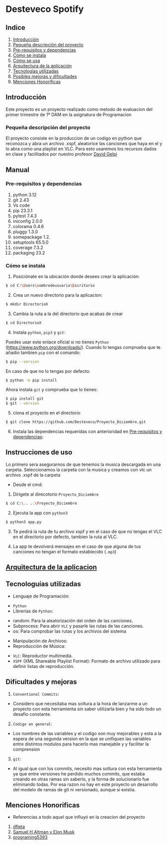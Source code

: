 # Desteveco Spotify
## Indice

1. [Introducción](#introducción)
2. [Pequeña descripción del proyecto](#pequeña-descripción-del-proyecto)
3. [Pre-requisitos y dependencias](#pre-requisitos-y-dependencias)   
4. [Cómo se instala](#cómo-se-instala) 
5. [Cómo se usa](#instrucciones-de-uso) 
6. [Arquitectura de la aplicación](#arquitectura-de-la-aplicación)   
7. [Tecnologías utilizadas](#tecnologías-utilizadas)
8. [Posibles mejoras y dificultades](#dificultades-y-mejoras)
9. [Menciones Honoríficas](#menciones-honoríficas)

## Introducción 

Este proyecto es un proyecto realizado como metodo de evaluacion del primer trimestre de 1º DAM en la asignatura de Programacion

### Pequeña descripción del proyecto 

El proyecto consiste en la produccion de un codigo en python que reconozca y abra un archivo .xspf, aleatorice las canciones que haya en el y lo abra como una playlist en VLC. Para esto usaremos los recursos dados en clase y facilitados por nuestro profesor [David Gelpi](#)

## Manual

### Pre-requisitos y dependencias                                  
1. python 3.12
2. git 2.43
3. Vs code
4. pip 23.3.1
5. pytest 7.4.3
6. iniconfig 2.0.0
7. colorama 0.4.6
8. pluggy 1.3.0
9. somepackage 1.2.
10. setuptools 65.5.0
11. coverage   7.3.2 
12. packaging  23.2 

### Cómo se instala 

1. Posiciónate en la ubicación donde desees crear la aplicación:

```bash
$ cd C:\Users\nombredeusuario\Escritorio
```
2. Crea un nuevo directorio para la aplicacion:

```bash
$ mkdir DirectorioX
```

3. Cambia la ruta a la del directorio que acabas de crear

```bash
$ cd DirectorioX
```
4. Instala `python`, `pip3` y `git`:

Puedes usar este enlace oficial si no tienes `Python` (https://www.python.org/downloads/). Cuando lo tengas comprueba que te añadio tambien `pip` con el comando:

```bash
$ pip --version
```
En caso de que no lo tengas por defecto:

```bash
$ python -m pip install
```

Ahora instala `git` y comprueba que lo tienes:

```bash
$ pip install git
$ git --version
```

5. clona el proyecto en el directorio

```bash
$ git clone https://github.com/Desteveco/Proyecto_Diciembre.git
```

6. Instala las dependencias requeridas con anterioridad en [Pre-requisitos y dependencias](#pre-requisitos-y-dependencias):

## Instrucciones de uso

Lo primero sera asegurarnos de que tenemos la musica descargada en una carpeta. Seleccionamos la carpeta con la musica y creamos con vlc un archivo .xspf de la carpeta
- Desde el cmd:

1. Dirigete al direcotorio `Proyecto_Diciembre`

```bash
$ cd C:\.. ..\Proyecto_Diciembre
```

2. Ejecuta la app con `python3`

```bash
$ python3 app.py
```

3. Te pedirá la ruta de tu archivo xspf y en el caso de que no tengas el VLC en el directorio por defecto, tambien la ruta al VLC.

4. La app te devolverá mensajes en el caso de que alguna de tus canciones no tengan el formato establecido (`.mp3`)

## [Arquitectura de la aplicacion](../Diagrama_de_Componentes.jpg)

## Tecnologuías utilizadas

- Lenguaje de Programación:
* `Python`
* Librerías de `Python`:
+ random: Para la aleatorización del orden de las canciones.
+ Subprocess: Para abrir `VLC` y pasarle las rutas de las canciones.
+ os: Para comprobar las rutas y los archivos del sistema
- Manipulación de Archivos:
- Reproducción de Música:
* `VLC`: Reproductor multimedia.
* `XSPF` (XML Shareable Playlist Format): Formato de archivo utilizado para definir listas de reproducción.

## Dificultades y mejoras

1. `Conventional Commits`:

- Considero que necesitaba mas soltura a la hora de lanzarme a un proyecto con esta herramienta sin saber utilizarla bien y ha sido todo un desafio constante.

2. `Codigo en general`:

- Los nombres de las variables y el codigo son muy mejorables y esta a la espera de una segunda version en la que se unifiquen las variables entre distintos modulos para hacerlo mas manejable y y facilitar la comprension

3. `git`:

- Al igual que con los commits, necesito mas soltura con esta herramienta ya que entre versiones he perdido muchos commits, que estaba creando en otras ramas sin saberlo, y la forma de solucionarlo fue eliminando todas. Por esa razon no hay en este proyecto un desarrollo del modelo de ramas de git ni versionado, aunque si existia.


## Menciones Honorificas
- Referencias a todo aquel que influyó en la creacion del proyecto
1. [dfleta](https://github.com/dfleta/kata_tdd_pytest)
2. [Samuel H Altman y Elon Musk](https://openai.com/)
4. [programing5393](https://www.youtube.com/@programming5393)